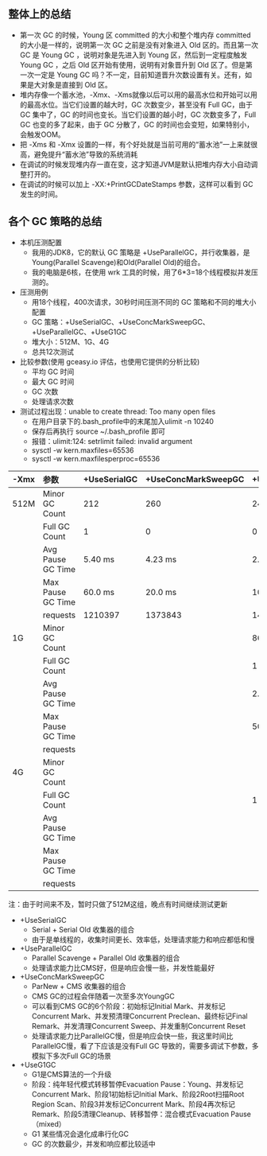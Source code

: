 ## 整体上的总结
* 第一次 GC 的时候，Young 区 committed 的大小和整个堆内存 committed 的大小是一样的，说明第一次 GC 之前是没有对象进入 Old 区的。而且第一次 GC 是 Young GC ，说明对象是先进入到 Young 区，然后到一定程度触发 Young GC ，之后 Old 区开始有使用，说明有对象晋升到 Old 区了。但是第一次一定是 Young GC 吗？不一定，目前知道晋升次数设置有关。还有，如果是大对象是直接到 Old 区。
* 堆内存像一个蓄水池，-Xmx、-Xms就像以后可以用的最高水位和开始可以用的最高水位。当它们设置的越大时，GC 次数变少，甚至没有 Full GC，由于 GC 集中了，GC 的时间也变长。当它们设置的越小时，GC 次数变多了，Full GC 也变的多了起来，由于 GC 分散了，GC 的时间也会变短，如果特别小，会触发OOM。
* 把 -Xms 和 -Xmx 设置的一样，有个好处就是当前可用的“蓄水池”一上来就很高，避免提升“蓄水池”导致的系统消耗
* 在调试的时候发现堆内存一直在变，这才知道JVM是默认把堆内存大小自动调整打开的。
* 在调试的时候可以加上 -XX:+PrintGCDateStamps 参数，这样可以看到 GC 发生的时间。


## 各个 GC 策略的总结
* 本机压测配置
    * 我用的JDK8，它的默认 GC 策略是 +UseParallelGC，并行收集器，是Young(Parallel Scavenge)和Old(Parallel Old)的组合。
    * 我的电脑是6核，在使用 wrk 工具的时候，用了6*3=18个线程模拟并发压测的。
* 压测用例
    * 用18个线程，400次请求，30秒时间压测不同的 GC 策略和不同的堆大小配置
    * GC 策略：+UseSerialGC、+UseConcMarkSweepGC、+UseParallelGC、+UseG1GC
    * 堆大小：512M、1G、4G
    * 总共12次测试
* 比较参数(使用 gceasy.io 评估，也使用它提供的分析比较)
    * 平均 GC 时间
    * 最大 GC 时间
    * GC 次数
    * 处理请求次数
* 测试过程出现：unable to create thread: Too many open files
    * 在用户目录下的.bash_profile中的末尾加入ulimit -n 10240
    * 保存后再执行 source ~/.bash_profile 即可
    * 报错：ulimit:124: setrlimit failed: invalid argument
    * sysctl -w kern.maxfiles=65536
    * sysctl -w kern.maxfilesperproc=65536

|-Xmx|参数|+UseSerialGC|+UseConcMarkSweepGC|+UseParallelGC|+UseG1GC|
|:--|:--|:--|:--|:--|:--|
|512M|Minor GC Count|212|260|242| Total 123|
||Full GC Count|1|0|0||
||Avg Pause GC Time|5.40 ms|4.23 ms|2.15 ms|3.45 ms|
||Max Pause GC Time|60.0 ms|20.0 ms|10.0 ms|20.0 ms|
||requests|1210397|1373843|1452618|1343819|
|1G|Minor GC Count|||86||
||Full GC Count|||1||
||Avg Pause GC Time|||2.99 ms||
||Max Pause GC Time|||50.0 ms||
||requests|||||
|4G|Minor GC Count|||||
||Full GC Count|||1||
||Avg Pause GC Time|||||
||Max Pause GC Time|||||
||requests|||||

注：由于时间来不及，暂时只做了512M这组，晚点有时间继续测试更新

* +UseSerialGC
    * Serial + Serial Old 收集器的组合
    * 由于是单线程的，收集时间更长、效率低，处理请求能力和响应都低和慢
* +UseParallelGC
    * Parallel Scavenge + Parallel Old 收集器的组合
    * 处理请求能力比CMS好，但是响应会慢一些，并发性能最好
* +UseConcMarkSweepGC
    * ParNew + CMS 收集器的组合
    * CMS GC的过程会伴随着一次至多次YoungGC
    * 可以看到CMS GC的6个阶段：初始标记Initial Mark、并发标记Concurrent Mark、并发预清理Concurrent Preclean、最终标记Final Remark、并发清理Concurrent Sweep、并发重制Concurrent Reset
    * 处理请求能力比ParallelGC慢，但是响应会快一些，我这里时间比ParallelGC慢，看了下应该是没有Full GC 导致的，需要多调试下参数，多模拟下多次Full GC的场景
* +UseG1GC
    * G1是CMS算法的一个升级
    * 阶段：纯年轻代模式转移暂停Evacuation Pause：Young、并发标记Concurrent Mark、阶段1初始标记Initial Mark、阶段2Root扫描Root Region Scan、阶段3并发标记Concurrent Mark、阶段4再次标记Remark、阶段5清理Cleanup、转移暂停：混合模式Evacuation Pause（mixed）
    * G1 某些情况会退化成串行化GC
    * GC 的次数最少，并发和响应都比较适中

